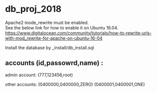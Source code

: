 # db_proj_2018

Apache2 mode_rewrite must be enabled. <br>
See the below link for how to enable it on Ubuntu 16.04.<br>
https://www.digitalocean.com/community/tutorials/how-to-rewrite-urls-with-mod_rewrite-for-apache-on-ubuntu-16-04 

Install the database by _install/db_install.sql

<h2>accounts (id,passowrd,name) :</h2>
admin account: (777,123456,root)

other accounts: (0400000,0400000,ZERO) (0400001,0400001,ONE)


